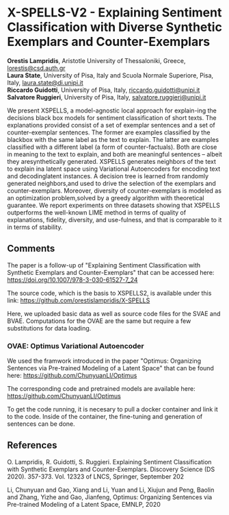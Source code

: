 # X-SPELLS-V2 - Explaining Sentiment Classification with Diverse Synthetic Exemplars and Counter-Exemplars

**Orestis Lampridis**, Aristotle University of Thessaloniki, Greece, lorestis@csd.auth.gr \
**Laura State**, University of Pisa, Italy and Scuola Normale Superiore, Pisa, Italy, laura.state@di.unipi.it \
**Riccardo Guidotti**, University of Pisa, Italy, riccardo.guidotti@unipi.it \
**Salvatore Ruggieri**, University of Pisa, Italy, salvatore.ruggieri@unipi.it 

We present XSPELLS, a model-agnostic local approach for explain-ing the decisions black box models for sentiment classification of short texts. The explanations provided consist of a set of exemplar sentences and a set of counter-exemplar sentences. The former are examples classified by the blackbox with the same label as the text to explain. The latter are examples classified with a different label (a form of counter-factuals). Both are close in meaning to the text to explain, and both are meaningful sentences – albeit they aresynthetically generated. XSPELLS generates neighbors of the text to explain ina latent space using Variational Autoencoders for encoding text and decodinglatent instances. A decision tree is learned from randomly generated neighbors,and used to drive the selection of the exemplars and counter-exemplars. Moreover, diversity of counter-exemplars is modeled as an optimization problem,solved by a greedy algorithm with theoretical  guarantee. We report experiments on three datasets showing that XSPELLS outperforms the well-known LIME method in terms of quality of explanations, fidelity, diversity, and use-fulness, and that is comparable to it in terms of stability.

## Comments

The paper is a follow-up of "Explaining Sentiment Classification with Synthetic Exemplars and Counter-Exemplars" that can be accessed here: https://doi.org/10.1007/978-3-030-61527-7_24

The source code, which is the basis to XSPELLS2, is available under this link: https://github.com/orestislampridis/X-SPELLS

Here, we uploaded basic data as well as source code files for the SVAE and BVAE. Computations for the OVAE are the same but require a few substitutions for data loading. 

### OVAE: Optimus Variational Autoencoder

We used the framwork introduced in the paper "Optimus: Organizing Sentences via Pre-trained Modeling of a Latent Space" that can be found here: https://github.com/ChunyuanLI/Optimus

The corresponding code and pretrained models are available here: https://github.com/ChunyuanLI/Optimus

To get the code running, it is necesary to pull a docker container and link it to the code. Inside of the container, the fine-tuning and generation of sentences can be done.


## References

O. Lampridis, R. Guidotti, S. Ruggieri. Explaining Sentiment Classification with Synthetic Exemplars and Counter-Exemplars. Discovery Science (DS 2020). 357-373. Vol. 12323 of LNCS, Springer, September 202

Li, Chunyuan and Gao, Xiang and Li, Yuan and Li, Xiujun and Peng, Baolin and Zhang, Yizhe and Gao, Jianfeng, Optimus: Organizing Sentences via Pre-trained Modeling of a Latent Space, EMNLP, 2020

